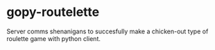 # gopy-routelette
Server comms shenanigans to succesfully make a chicken-out type of roulette game with python client.
